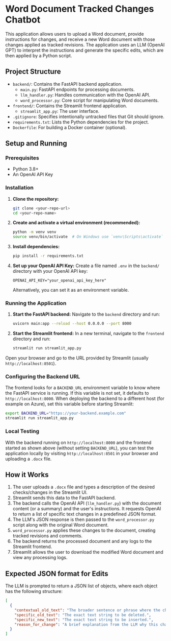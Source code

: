 # Word Document Tracked Changes Chatbot

This application allows users to upload a Word document, provide instructions for changes,
and receive a new Word document with those changes applied as tracked revisions.
The application uses an LLM (OpenAI GPT) to interpret the instructions and generate
the specific edits, which are then applied by a Python script.

## Project Structure

- `backend/`: Contains the FastAPI backend application.
  - `main.py`: FastAPI endpoints for processing documents.
  - `llm_handler.py`: Handles communication with the OpenAI API.
  - `word_processor.py`: Core script for manipulating Word documents.
- `frontend/`: Contains the Streamlit frontend application.
  - `streamlit_app.py`: The user interface.
- `.gitignore`: Specifies intentionally untracked files that Git should ignore.
- `requirements.txt`: Lists the Python dependencies for the project.
- `Dockerfile`: For building a Docker container (optional).

## Setup and Running

### Prerequisites

- Python 3.8+
- An OpenAI API Key

### Installation

1.  **Clone the repository:**
    ```bash
    git clone <your-repo-url>
    cd <your-repo-name>
    ```

2.  **Create and activate a virtual environment (recommended):**
    ```bash
    python -m venv venv
    source venv/bin/activate  # On Windows use `venv\Scripts\activate`
    ```

3.  **Install dependencies:**
    ```bash
    pip install -r requirements.txt
    ```

4.  **Set up your OpenAI API Key:**
    Create a file named `.env` in the `backend/` directory with your OpenAI API key:
    ```
    OPENAI_API_KEY="your_openai_api_key_here"
    ```
    Alternatively, you can set it as an environment variable.

### Running the Application

1.  **Start the FastAPI backend:**
    Navigate to the `backend` directory and run:
    ```bash
    uvicorn main:app --reload --host 0.0.0.0 --port 8000
    ```

2.  **Start the Streamlit frontend:**
    In a new terminal, navigate to the `frontend` directory and run:
    ```bash
    streamlit run streamlit_app.py
    ```

Open your browser and go to the URL provided by Streamlit (usually `http://localhost:8501`).

### Configuring the Backend URL

The frontend looks for a `BACKEND_URL` environment variable to know where the FastAPI service is running. If this variable is not set, it defaults to `http://localhost:8000`. When deploying the backend to a different host (for example on Azure), set this variable before starting Streamlit:

```bash
export BACKEND_URL="https://your-backend.example.com"
streamlit run streamlit_app.py
```

### Local Testing

With the backend running on `http://localhost:8000` and the frontend started as shown above (without setting `BACKEND_URL`), you can test the application locally by visiting `http://localhost:8501` in your browser and uploading a `.docx` file.

## How it Works

1.  The user uploads a `.docx` file and types a description of the desired checks/changes in the Streamlit UI.
2.  Streamlit sends this data to the FastAPI backend.
3.  The backend calls the OpenAI API (`llm_handler.py`) with the document content (or a summary) and the user's instructions. It requests OpenAI to return a list of specific text changes in a predefined JSON format.
4.  The LLM's JSON response is then passed to the `word_processor.py` script along with the original Word document.
5.  `word_processor.py` applies these changes to the document, creating tracked revisions and comments.
6.  The backend returns the processed document and any logs to the Streamlit frontend.
7.  Streamlit allows the user to download the modified Word document and view any processing logs.

## Expected JSON format for Edits

The LLM is prompted to return a JSON list of objects, where each object has the following structure:

```json
[
  {
    "contextual_old_text": "The broader sentence or phrase where the change should occur. This helps locate the specific text if it's not unique.",
    "specific_old_text": "The exact text string to be deleted.",
    "specific_new_text": "The exact text string to be inserted.",
    "reason_for_change": "A brief explanation from the LLM why this change is being made."
  }
]
